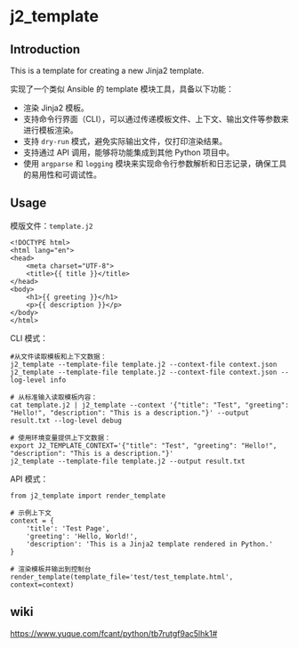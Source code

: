 # j2_template

## Introduction
This is a template for creating a new Jinja2 template.

实现了一个类似 Ansible 的 template 模块工具，具备以下功能：

- 渲染 Jinja2 模板。
- 支持命令行界面（CLI），可以通过传递模板文件、上下文、输出文件等参数来进行模板渲染。
- 支持 `dry-run` 模式，避免实际输出文件，仅打印渲染结果。
- 支持通过 API 调用，能够将功能集成到其他 Python 项目中。
- 使用 `argparse` 和 `logging` 模块来实现命令行参数解析和日志记录，确保工具的易用性和可调试性。

## Usage

模版文件：`template.j2`

```
<!DOCTYPE html>
<html lang="en">
<head>
    <meta charset="UTF-8">
    <title>{{ title }}</title>
</head>
<body>
    <h1>{{ greeting }}</h1>
    <p>{{ description }}</p>
</body>
</html>
```

CLI 模式：

```shell
#从文件读取模板和上下文数据：
j2_template --template-file template.j2 --context-file context.json
j2_template --template-file template.j2 --context-file context.json --log-level info

# 从标准输入读取模板内容：
cat template.j2 | j2_template --context '{"title": "Test", "greeting": "Hello!", "description": "This is a description."}' --output result.txt --log-level debug

# 使用环境变量提供上下文数据：
export J2_TEMPLATE_CONTEXT='{"title": "Test", "greeting": "Hello!", "description": "This is a description."}'
j2_template --template-file template.j2 --output result.txt
```


API 模式：
```
from j2_template import render_template

# 示例上下文
context = {
    'title': 'Test Page',
    'greeting': 'Hello, World!',
    'description': 'This is a Jinja2 template rendered in Python.'
}

# 渲染模板并输出到控制台
render_template(template_file='test/test_template.html', context=context)
```


## wiki

https://www.yuque.com/fcant/python/tb7rutgf9ac5lhk1#